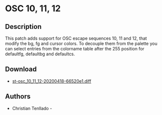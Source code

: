 OSC 10, 11, 12
==============

Description
-----------
This patch adds support for OSC escape sequences 10, 11 and 12, that modify the
bg, fg and cursor colors. To decouple them from the palette you can select
entries from the colorname table after the 255 position for defaultfg, defaultbg
and defaultcs.

Download
--------
* [st-osc\_10\_11\_12-20200418-66520e1.diff](st-osc_10_11_12-20200418-66520e1.diff)


Authors
-------
* Christian Tenllado - <ctenllado at gmail dot com>
